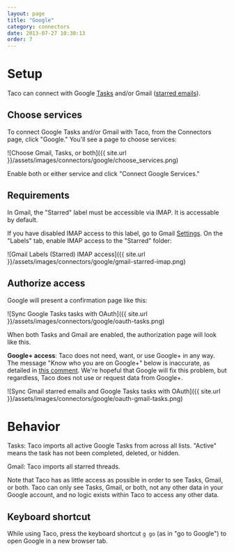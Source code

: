 ```yaml
---
layout: page
title: "Google"
category: connectors
date: 2013-07-27 10:30:13
order: 7
---
```


# Setup

Taco can connect with Google [Tasks](https://mail.google.com/tasks/) and/or Gmail ([starred emails](https://support.google.com/mail/answer/5904?hl=en)).

## Choose services

To connect Google Tasks and/or Gmail with Taco, from the Connectors
page, click "Google." You'll see a page to choose services:

![Choose Gmail, Tasks, or both]({{ site.url }}/assets/images/connectors/google/choose_services.png)

Enable both or either service and click "Connect Google Services."

## Requirements

In Gmail, the "Starred" label must be accessible via IMAP. It is
accessable by default.

If you have disabled IMAP access to this label, go to Gmail
[Settings](https://mail.google.com/mail/#settings/labels). On the
"Labels" tab, enable IMAP access to the "Starred" folder:

![Gmail Labels (Starred) IMAP access]({{ site.url }}/assets/images/connectors/google/gmail-starred-imap.png)

## Authorize access

Google will present a confirmation page like this:

![Sync Google Tasks tasks with OAuth]({{ site.url }}/assets/images/connectors/google/oauth-tasks.png)

When both Tasks and Gmail are enabled, the authorization page will look
like this.

**Google+ access**: Taco does not need, want, or use Google+ in any way.
The message "Know who you are on Google+" below is inaccurate, as
detailed in [this comment](http://stackoverflow.com/questions/18329629/scope-to-get-email-address-alone#comment27077806_18343883). We're hopeful that Google will fix this problem,
but regardless, Taco does not use or request data from Google+.

![Sync Gmail starred emails and Google Tasks tasks with OAuth]({{ site.url }}/assets/images/connectors/google/oauth-gmail-tasks.png)

# Behavior

Tasks: Taco imports all active Google Tasks from across all lists.
"Active" means the task has not been completed, deleted, or hidden.

Gmail: Taco imports all starred threads.

Note that Taco has as little access as possible in order to see Tasks,
Gmail, or both. Taco can only see Tasks, Gmail, or both, not any other
data in your Google account, and no logic exists within Taco to access
any other data.

## Keyboard shortcut

While using Taco, press the keyboard shortcut `g go` (as in "go to
Google") to open Google in a new browser tab.
